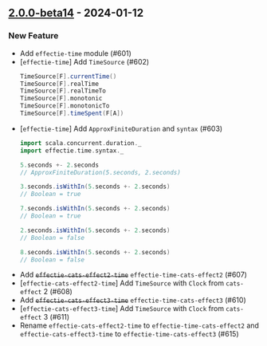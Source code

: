 ## [2.0.0-beta14](https://github.com/kevin-lee/effectie/issues?q=is%3Aissue+is%3Aclosed+milestone%3Av2-m1+closed%3A2023-10-01..2024-01-12) - 2024-01-12

### New Feature
* Add `effectie-time` module (#601)
* [`effectie-time`] Add `TimeSource` (#602)
  ```scala
  TimeSource[F].currentTime()
  TimeSource[F].realTime
  TimeSource[F].realTimeTo
  TimeSource[F].monotonic
  TimeSource[F].monotonicTo
  TimeSource[F].timeSpent(F[A])
  ```
* [`effectie-time`] Add `ApproxFiniteDuration` and `syntax` (#603)
  ```scala
  import scala.concurrent.duration._
  import effectie.time.syntax._
  
  5.seconds +- 2.seconds
  // ApproxFiniteDuration(5.seconds, 2.seconds)
  
  3.seconds.isWithIn(5.seconds +- 2.seconds)
  // Boolean = true
  
  7.seconds.isWithIn(5.seconds +- 2.seconds)
  // Boolean = true
  
  2.seconds.isWithIn(5.seconds +- 2.seconds)
  // Boolean = false
  
  8.seconds.isWithIn(5.seconds +- 2.seconds)
  // Boolean = false
  ```
* Add ~~`effectie-cats-effect2-time`~~ `effectie-time-cats-effect2` (#607)
* [`effectie-cats-effect2-time`] Add `TimeSource` with `Clock` from `cats-effect` 2 (#608)
* Add ~~`effectie-cats-effect3-time`~~ `effectie-time-cats-effect3` (#610)
* [`effectie-cats-effect3-time`] Add `TimeSource` with `Clock` from `cats-effect` 3 (#611)
* Rename `effectie-cats-effect2-time` to `effectie-time-cats-effect2` and `effectie-cats-effect3-time` to `effectie-time-cats-effect3` (#615)
